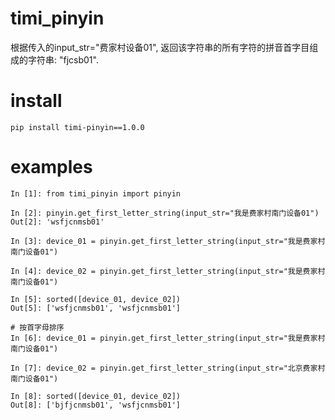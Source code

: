 # timi_pinyin
根据传入的input_str="费家村设备01", 返回该字符串的所有字符的拼音首字目组成的字符串: "fjcsb01".

# install 
```
pip install timi-pinyin==1.0.0
```

# examples

```
In [1]: from timi_pinyin import pinyin

In [2]: pinyin.get_first_letter_string(input_str="我是费家村南门设备01")
Out[2]: 'wsfjcnmsb01'

In [3]: device_01 = pinyin.get_first_letter_string(input_str="我是费家村南门设备01")

In [4]: device_02 = pinyin.get_first_letter_string(input_str="我是费家村南门设备01")

In [5]: sorted([device_01, device_02])
Out[5]: ['wsfjcnmsb01', 'wsfjcnmsb01']

# 按首字母排序
In [6]: device_01 = pinyin.get_first_letter_string(input_str="我是费家村南门设备01")

In [7]: device_02 = pinyin.get_first_letter_string(input_str="北京费家村南门设备01")

In [8]: sorted([device_01, device_02])
Out[8]: ['bjfjcnmsb01', 'wsfjcnmsb01']

```
